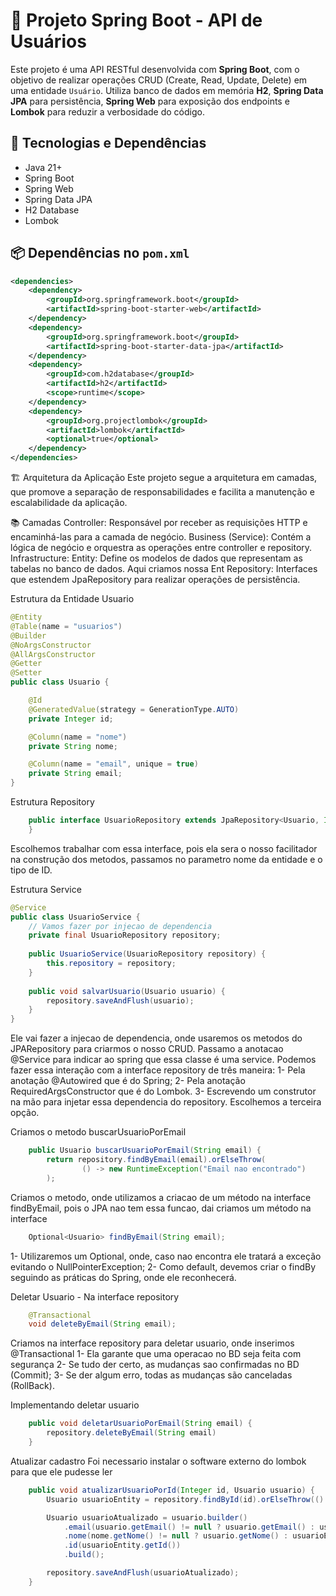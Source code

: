 # 🧩 Projeto Spring Boot - API de Usuários

Este projeto é uma API RESTful desenvolvida com **Spring Boot**, com o objetivo de realizar operações CRUD (Create, Read, Update, Delete) em uma entidade `Usuário`. Utiliza banco de dados em memória **H2**, **Spring Data JPA** para persistência, **Spring Web** para exposição dos endpoints e **Lombok** para reduzir a verbosidade do código.

## 🚀 Tecnologias e Dependências

- Java 21+
- Spring Boot
- Spring Web
- Spring Data JPA
- H2 Database
- Lombok

## 📦 Dependências no `pom.xml`

```xml
<dependencies>
    <dependency>
        <groupId>org.springframework.boot</groupId>
        <artifactId>spring-boot-starter-web</artifactId>
    </dependency>
    <dependency>
        <groupId>org.springframework.boot</groupId>
        <artifactId>spring-boot-starter-data-jpa</artifactId>
    </dependency>
    <dependency>
        <groupId>com.h2database</groupId>
        <artifactId>h2</artifactId>
        <scope>runtime</scope>
    </dependency>
    <dependency>
        <groupId>org.projectlombok</groupId>
        <artifactId>lombok</artifactId>
        <optional>true</optional>
    </dependency>
</dependencies>
```

🏗️ Arquitetura da Aplicação
Este projeto segue a arquitetura em camadas, que promove a separação de responsabilidades e facilita a manutenção e escalabilidade da aplicação.

📚 Camadas
Controller: Responsável por receber as requisições HTTP e encaminhá-las para a camada de negócio.
Business (Service): Contém a lógica de negócio e orquestra as operações entre controller e repository.
Infrastructure:
    Entity: Define os modelos de dados que representam as tabelas no banco de dados. Aqui criamos nossa Ent
    Repository: Interfaces que estendem JpaRepository para realizar operações de persistência.

Estrutura da Entidade Usuario
```java
@Entity
@Table(name = "usuarios")
@Builder
@NoArgsConstructor
@AllArgsConstructor
@Getter
@Setter
public class Usuario {

    @Id
    @GeneratedValue(strategy = GenerationType.AUTO)
    private Integer id;

    @Column(name = "nome")
    private String nome;

    @Column(name = "email", unique = true)
    private String email;
}
``` 

Estrutura Repository
```java
    public interface UsuarioRepository extends JpaRepository<Usuario, Integer>{
    }
```
Escolhemos trabalhar com essa interface, pois ela sera o nosso facilitador na construção dos metodos, passamos no parametro nome da entidade e o tipo de ID.

Estrutura Service
```java
@Service
public class UsuarioService {
	// Vamos fazer por injecao de dependencia
	private final UsuarioRepository repository;
	
	public UsuarioService(UsuarioRepository repository) {
		this.repository = repository;
	}
	
	public void salvarUsuario(Usuario usuario) {
		repository.saveAndFlush(usuario);
	}
}
```
Ele vai fazer a injecao de dependencia, onde usaremos os metodos do JPARepository para criarmos o nosso CRUD. Passamo a anotacao @Service para indicar ao spring que essa classe é uma service.
Podemos fazer essa interação com a interface repository de três maneira:
1- Pela anotação @Autowired que é do Spring;
2- Pela anotação RequiredArgsConstructor que é do Lombok.
3- Escrevendo um construtor na mão para injetar essa dependencia do repository.
Escolhemos a terceira opção.


Criamos o metodo buscarUsuarioPorEmail
```java
	public Usuario buscarUsuarioPorEmail(String email) {
		return repository.findByEmail(email).orElseThrow(
				() -> new RuntimeException("Email nao encontrado")
		);
```
Criamos o metodo, onde utilizamos a criacao de um método na interface findByEmail, pois o JPA nao tem essa funcao, dai criamos um método na interface
```java
	Optional<Usuario> findByEmail(String email);
```
1- Utilizaremos um Optional, onde, caso nao encontra ele tratará a exceção evitando o NullPointerException;
2- Como default, devemos criar o findBy seguindo as práticas do Spring, onde ele reconhecerá.

Deletar Usuario - Na interface repository
```java
	@Transactional
	void deleteByEmail(String email);
```
Criamos na interface repository para deletar usuario, onde inserimos @Transactional
1- Ela garante que uma operacao no BD seja feita com segurança
2- Se tudo der certo, as mudanças sao confirmadas no BD (Commit);
3- Se der algum erro, todas as mudanças são canceladas (RollBack).

Implementando deletar usuario
```java
	public void deletarUsuarioPorEmail(String email) {
		repository.deleteByEmail(String email)
	}
```

Atualizar cadastro
Foi necessario instalar o software externo do lombok para que ele pudesse ler
```java
	public void atualizarUsuarioPorId(Integer id, Usuario usuario) {
		Usuario usuarioEntity = repository.findById(id).orElseThrow(() -> new RuntimeException("Id nao encontrado"));

		Usuario usuarioAtualizado = usuario.builder()
			.email(usuario.getEmail() != null ? usuario.getEmail() : usuarioEntity.getEmail())
			.nome(nome.getNome() != null ? usuario.getNome() : usuarioEntity.getNome())
			.id(usuarioEntity.getId())
			.build();

		repository.saveAndFlush(usuarioAtualizado);
	}
```

